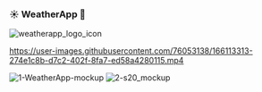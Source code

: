 <h3>☀️ WeatherApp 🌙</h3>

![weatherapp_logo_icon](https://user-images.githubusercontent.com/76053138/166139075-96518e9e-084a-4bbb-9739-80d57629f7cb.png)

https://user-images.githubusercontent.com/76053138/166113313-274e1c8b-d7c2-402f-8fa7-ed58a4280115.mp4

![1-WeatherApp-mockup](https://user-images.githubusercontent.com/76053138/166138972-2fc65614-e7a2-468c-a486-c684ecd75e11.png)
![2-s20_mockup](https://user-images.githubusercontent.com/76053138/166138978-ec7d3004-b7b1-4238-9d67-d7b8b402d8a3.png)
